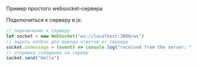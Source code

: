 Пример простого websocket-сервера

Подключиться к серверу в js:
```javascript
// подключение к серверу
let socket = new WebSocket("ws://localhost:3000/ws")
// задать колбэк для вывода ответов от сервера
socket.onmessage = (event) => console.log("received from the server: ", event.data)
// отправка сообщения на сервер
socket.send("Hello")
```